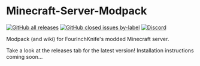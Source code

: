 # Minecraft-Server-Modpack

[![GitHub all releases](https://img.shields.io/github/downloads/FourInchKnife/Minecraft-Server-Modpack/total?color=blue&label=Downloads&style=for-the-badge)](https://github.com/FourInchKnife/Minecraft-Server-Modpack/releases/latest)
[![GitHub closed issues by-label](https://img.shields.io/github/issues-closed-raw/FourInchKnife/Minecraft-Server-Modpack/added?color=green&label=added%20mods&style=for-the-badge)](https://github.com/FourInchKnife/Minecraft-Server-Modpack/issues?q=is%3Aissue+label%3Aadded)
[![Discord](https://img.shields.io/discord/838160584687878195?color=teal&label=discord&style=for-the-badge)](https://discord.com/channels/838160584687878195/838160584687878198/)

Modpack (and wiki) for FourInchKnife's modded Minecraft server.

Take a look at the releases tab for the latest version! Installation instructions coming soon...
